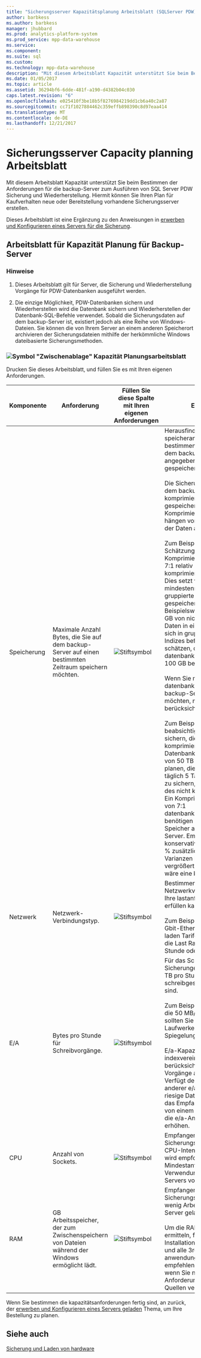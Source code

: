 ```yaml
---
title: "Sicherungsserver Kapazitätsplanung Arbeitsblatt (SQLServer PDW)"
author: barbkess
ms.author: barbkess
manager: jhubbard
ms.prod: analytics-platform-system
ms.prod_service: mpp-data-warehouse
ms.service: 
ms.component: 
ms.suite: sql
ms.custom: 
ms.technology: mpp-data-warehouse
description: "Mit diesem Arbeitsblatt Kapazität unterstützt Sie beim Bestimmen der Anforderungen für die backup-Server zum Ausführen von SQL Server PDW Sicherung und Wiederherstellung."
ms.date: 01/05/2017
ms.topic: article
ms.assetid: 36294bf6-6dde-481f-a190-d4382b04c030
caps.latest.revision: "6"
ms.openlocfilehash: e025410f3be18b5f8276984219dd1cb6a40c2a87
ms.sourcegitcommit: cc71f1027884462c359effb898390c8d97eaa414
ms.translationtype: MT
ms.contentlocale: de-DE
ms.lasthandoff: 12/21/2017
---
```

# <a name="backup-server-capacity-planning-worksheet"></a>Sicherungsserver Capacity planning Arbeitsblatt
Mit diesem Arbeitsblatt Kapazität unterstützt Sie beim Bestimmen der Anforderungen für die backup-Server zum Ausführen von SQL Server PDW Sicherung und Wiederherstellung. Hiermit können Sie Ihren Plan für Kaufverhalten neue oder Bereitstellung vorhandene Sicherungsserver erstellen.  
  
Dieses Arbeitsblatt ist eine Ergänzung zu den Anweisungen in [erwerben und Konfigurieren eines Servers für die Sicherung](acquire-and-configure-backup-server.md).  
  
## <a name="capacity-planning-worksheet-for-backup-servers"></a>Arbeitsblatt für Kapazität Planung für Backup-Server  

### <a name="notes"></a>Hinweise  
  
1.  Dieses Arbeitsblatt gilt für Server, die Sicherung und Wiederherstellung Vorgänge für PDW-Datenbanken ausgeführt werden.  
  
2.  Die einzige Möglichkeit, PDW-Datenbanken sichern und Wiederherstellen wird die Datenbank sichern und Wiederherstellen der Datenbank-SQL-Befehle verwendet. Sobald die Sicherungsdaten auf dem backup-Server ist, existiert jedoch als eine Reihe von Windows-Dateien. Sie können die von Ihrem Server an einem anderen Speicherort archivieren der Sicherungsdateien mithilfe der herkömmliche Windows dateibasierte Sicherungsmethoden.  
  
### <a name="clipboard-iconmediaclipboard-iconpng-clipboard-icon-capacity-planning-worksheet"></a>![Symbol "Zwischenablage"](media/clipboard-icon.png "zwischenablagesymbol") Kapazität Planungsarbeitsblatt 
  
Drucken Sie dieses Arbeitsblatt, und füllen Sie es mit Ihren eigenen Anforderungen.  
  
|Komponente|Anforderung|Füllen Sie diese Spalte mit Ihren eigenen Anforderungen|Empfehlungen|  
|-------------|---------------|--------------------------------------------------|-------------------|  
|Speicherung|Maximale Anzahl Bytes, die Sie auf dem backup-Server auf einen bestimmten Zeitraum speichern möchten.|![Stiftsymbol](media/pencil-icon.png "Stiftsymbol")|Herausfinden Sie, um die speicheranforderungen zu bestimmen, wie viele Daten auf dem backup-Server in einen angegebenen Zeitraum gespeichert werden sollen.<br /><br />Die Sicherungsdaten werden auf dem backup-Server in einem komprimierten Format gespeichert. Komprimierungsraten Daten hängen von den Eigenschaften der Daten ab.<br /><br />Zum Beispiel: als eine grobe Schätzung der schätzen ein Komprimierungsverhältnis von 7:1 relativ zur Größe der nicht komprimierten Daten empfohlen. Dies setzt voraus, dass mindestens 80 % der Daten in gruppierte columnstore-Indizes gespeichert werden. Beispielsweise konnte Wenn 700 GB von nicht komprimierten Daten in einer Datenbank und sich in gruppierte columnstore-Indizes befindet, dann Sie schätzen, dass die datenbanksicherung ungefähr 100 GB benötigen.<br /><br />Wenn Sie mehrere Kopien von datenbanksicherungen auf dem backup-Server verwenden möchten, müssen Sie dafür zu berücksichtigen.<br /><br />Zum Beispiel: Wenn Sie beabsichtigen, 10 Datenbanken sichern, die jeweils 5 TB nicht komprimierte Daten enthalten, die Datenbanken eine Gesamtgröße von 50 TB aufweisen. Wenn Sie planen, diese 10 Datenbanken täglich 5 Tage lang in einer Zeile zu sichern, ist die Gesamtgröße des nicht komprimierte 250 TB. Ein Komprimierungsverhältnis von 7:1 datenbankwiederherstellungszeit, benötigen Sie 250 / 7 = 35,7 TB Speicher auf dem backup-Server. Empfohlen wird konservative und abrufen zu 30 % zusätzliche Kapazität Varianzen berücksichtigen und vergrößert.  In diesem Beispiel wäre eine bessere 46,6 TB.|  
|Netzwerk|Netzwerk-Verbindungstyp.|![Stiftsymbol](media/pencil-icon.png "Stiftsymbol")|Bestimmen Sie den besten Netzwerkverbindungstyp, der Ihre lastanforderungen-Rate erfüllen kann.<br /><br />Zum Beispiel: InfiniBand oder 10 Gbit-Ethernet-die optimale gebe laden Tarife. 1Gbit Ethernet wird die Last Raten auf 360 GB pro Stunde oder weniger beschränkt.|  
|E/A|Bytes pro Stunde für Schreibvorgänge.|![Stiftsymbol](media/pencil-icon.png "Stiftsymbol")|Für das Schreiben von Sicherungen auf Datenträger, 4 TB pro Stunde schreibgeschwindigkeit optimal sind.<br /><br />Zum Beispiel: für die Laufwerke, die 50 MB/s, schreiben können, sollten Sie mindestens 24 Laufwerke sowie mehrere für Spiegelung oder Parität.<br /><br />E/a-Kapazität indexvereinigungen berücksichtigt alle der e/a-Vorgänge auf den Server laden. Verfügt der Server das Laden anderer e/a-Datenverkehr neben riesige Datenmengen, wie z. B. das Empfangen von Datendateien von einem ETL-Server werden die e/a-Anforderungen zu erhöhen.|  
|CPU|Anzahl von Sockets.|![Stiftsymbol](media/pencil-icon.png "Stiftsymbol")|Empfangen und Speichern von Sicherungsdateien ist keine CPU-Intensive Anwendung.  Es wird empfohlen, als eine Mindestanforderung unter Verwendung eines 2-Socket-Servers vor kurzem hergestellt.|  
|RAM|GB Arbeitsspeicher, der zum Zwischenspeichern von Dateien während der Windows ermöglicht lädt.|![Stiftsymbol](media/pencil-icon.png "Stiftsymbol")|Empfangen und Speichern von Sicherungsdateien erfordert nur wenig Arbeitsspeicher auf dem Server geladen.<br /><br />Um die RAM-Anforderungen zu ermitteln, finden Sie in Ihrer Installation von Windows Server und alle 3rd Party anwendungsanforderungen. Wir empfehlen mindestens 32 GB, wenn Sie nicht den Anforderungen aus anderen Quellen verfügen.|  
  
Wenn Sie bestimmen die kapazitätsanforderungen fertig sind, an zurück, der [erwerben und Konfigurieren eines Servers geladen](acquire-and-configure-loading-server.md) Thema, um Ihre Bestellung zu planen.  
  
## <a name="see-also"></a>Siehe auch  
[Sicherung und Laden von hardware](backup-and-loading-hardware.md)  
  
